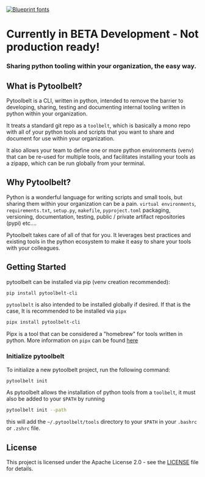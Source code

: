 [![Blueprint fonts](https://see.fontimg.com/api/renderfont4/BWWo5/eyJyIjoiZnMiLCJoIjo4NywidyI6MTAwMCwiZnMiOjg3LCJmZ2MiOiIjMUNBN0ZGIiwiYmdjIjoiI0ZGRkZGRiIsInQiOjF9/UHl0b29sYmVsdA/typo-draft-demo.png)](https://www.fontspace.com/category/blueprint)

# Currently in BETA Development - Not production ready!

### Sharing python tooling within your organization, the easy way.

## What is Pytoolbelt?
Pytoolbelt is a CLI, written in python, intended to remove the barrier to developing, sharing, testing and documenting internal tooling written in python
within your organization. 

It treats a standard git repo as a `toolbelt`, which is basically a mono repo with all of your python tools and scripts that you want to share and document for use within your organization.

It also allows your team to define one or more python environments (venv) that can be re-used for multiple tools, and facilitates installing your tools as a zipapp, which can be run globally from your terminal. 

## Why Pytoolbelt?
Python is a wonderful language for writing scripts and small tools, but sharing them within your organization can be a pain.
`virtual environments`, `requirements.txt`, `setup.py`, `makefile`,  `pyproject.toml` packaging, versioning, documentation, testing, public / private artifact repositories (pypi) etc.... 

Pytoolbelt takes care of all of that for you. It leverages
best practices and existing tools in the python ecosystem to make it easy to share your tools with your colleagues.

## Getting Started
pytoolbelt can be installed via pip (venv creation recommended):
```bash
pip install pytoolbelt-cli
```

`pytoolbelt` is also intended to be installed globally if desired. If that is the case, It is recommended to be installed via `pipx`
```bash
pipx install pytoolbelt-cli
```
Pipx is a tool that can be considered a "homebrew" for tools written in python. More information on `pipx` can be found [here](https://pipx.pypa.io/stable/installation/)

### Initialize pytoolbelt
To initialize a new pytoolbelt project, run the following command:
```bash
pytoolbelt init
```

As pytoolbelt allows the installation of python tools from a `toolbelt`, it must also be added to your `$PATH` by running
```bash
pytoolbelt init --path
```
this will add the `~/.pytoolbelt/tools` directory to your `$PATH` in your `.bashrc` or `.zshrc` file.

## License
This project is licensed under the Apache License 2.0 - see the [LICENSE](LICENSE) file for details.
